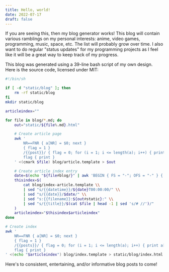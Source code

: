 ```yaml
---
title: Hello, world!
date: 2022-07-17
draft: false
---
```


If you are seeing this, then my blog generator works! This blog will contain
various ramblings on my personal interests: anime, video games, programming,
music, space, etc. The list will probably grow over time. I also want to do
regular "status updates" for my programming projects as I feel like it will be
a great way to keep track of my progress.

This blog was generated using a 39-line bash script of my own design. Here is
the source code, licensed under MIT:

```sh
#!/bin/sh

if [ -d "static/blog" ]; then
    rm -rf static/blog
fi
mkdir static/blog

articleindex=""

for file in blog/*.md; do
    out="static/${file%.md}.html"

    # Create article page
    awk '
        NR==FNR { a[NR] = $0; next }
        { flag = 1 }
        /{{post}}/ { flag = 0; for (i = 1; i <= length(a); i++) { print a[i] } }
        flag { print }
    ' <(cmark $file) blog/article.template > $out

    # Create article index entry
    date=$(echo "${file#blog/}" | awk 'BEGIN { FS = "-"; OFS = "-" } { print $1, $2, $3 }')
    thisindex=$(
        cat blog/index-article.template \\
        | sed "s/{{datetime}}/${date}T00:00:00/" \\
        | sed "s/{{date}}/$date/" \\
        | sed "s:{{filename}}:${out#static}:" \\
        | sed "s/{{title}}/$(cat $file | head -1 | sed 's/# //')/"
    )
    articleindex="$thisindex$articleindex"
done

# Create index
awk '
    NR==FNR { a[NR] = $0; next }
    { flag = 1 }
    /{{posts}}/ { flag = 0; for (i = 1; i <= length(a); i++) { print a[i] } }
    flag { print }
' <(echo "$articleindex") blog/index.template > static/blog/index.html
```

Here's to consistent, entertaining, and/or informative blog posts to come!
